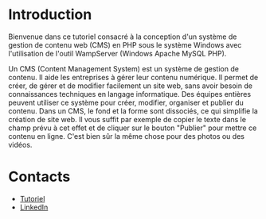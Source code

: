 # Introduction

Bienvenue dans ce tutoriel consacré à la conception d'un système de gestion de contenu web (CMS) 
en PHP sous le système Windows avec l'utilisation de l'outil WampServer (Windows Apache MySQL PHP).

Un CMS (Content Management System) est un système de gestion de contenu. 
Il aide les entreprises à gérer leur contenu numérique. Il permet de créer, 
de gérer et de modifier facilement un site web, sans avoir besoin de connaissances 
techniques en langage informatique. Des équipes entières peuvent utiliser ce système 
pour créer, modifier, organiser et publier du contenu. Dans un CMS, le fond et la forme 
sont dissociés, ce qui simplifie la création de site web. Il vous suffit par exemple 
de copier le texte dans le champ prévu à cet effet et de cliquer sur le bouton "Publier" 
pour mettre ce contenu en ligne. C'est bien sûr la même chose pour des photos ou des vidéos.

# Contacts

- [Tutoriel](https://readydev.ovh/home/tutoriels/php/application/systeme-gestion-contenu-web "Consultez le tutoriel sur (ReadyDev)")
- [LinkedIn](https://www.linkedin.com/in/tia-gerard-kesse/ "Contactez-moi sur (LinkedIn)")
